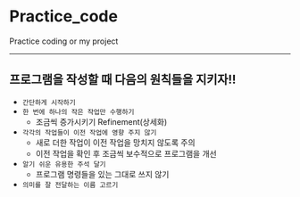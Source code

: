 # Practice_code
Practice coding or my project
***
## 프로그램을 작성할 때 다음의 원칙들을 지키자!!
* `간단하게 시작하기`
* `한 번에 하나의 작은 작업만 수행하기`
  * 조금씩 증가시키기 Refinement(상세화)
* `각각의 작업들이 이전 작업에 영향 주지 않기`
  * 새로 더한 작업이 이전 작업을 망치지 않도록 주의
  * 이전 작업을 확인 후 조금씩 보수적으로 프로그램을 개선
* `알기 쉬운 유용한 주석 달기`
  * 프로그램 명령들을 있는 그대로 쓰지 않기
* `의미를 잘 전달하는 이름 고르기`
